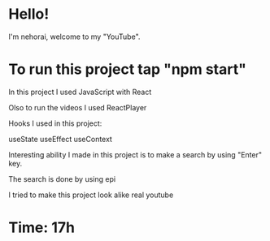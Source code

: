 # Hello!

I'm nehorai, welcome to my "YouTube".

# To run this project tap "npm start"

In this project I used JavaScript with React 

Olso to run the videos I used ReactPlayer

Hooks I used in this project:

useState
useEffect
useContext

Interesting ability I made in this project is to make a search by using "Enter" key.

The search is done by using epi 

I tried to make this project look alike real youtube

# Time: 17h
